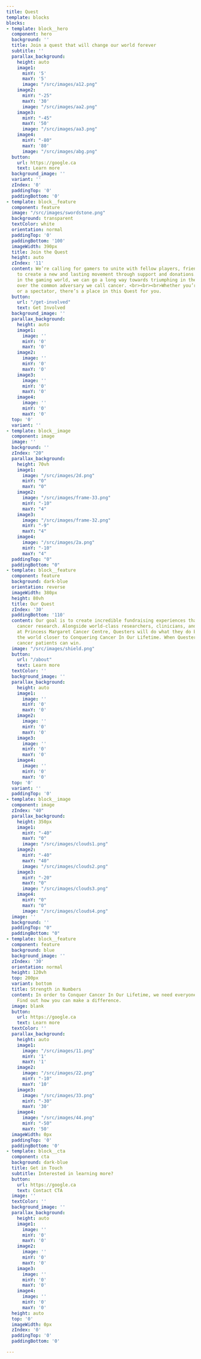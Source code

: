 ```yaml
---
title: Quest
template: blocks
blocks:
- template: block__hero
  component: hero
  background: ''
  title: Join a quest that will change our world forever
  subtitle: ''
  parallax_background:
    height: auto
    image1:
      minY: '5'
      maxY: '5'
      image: "/src/images/a12.png"
    image2:
      minY: "-25"
      maxY: '30'
      image: "/src/images/aa2.png"
    image3:
      minY: "-45"
      maxY: '50'
      image: "/src/images/aa3.png"
    image4:
      minY: "-80"
      maxY: '80'
      image: "/src/images/abg.png"
  button:
    url: https://google.ca
    text: Learn more
  background_image: ''
  variant: ''
  zIndex: '0'
  paddingTop: '0'
  paddingBottom: '0'
- template: block__feature
  component: feature
  image: "/src/images/swordstone.png"
  background: transparent
  textColor: white
  orientation: normal
  paddingTop: '0'
  paddingBottom: '100'
  imageWidth: 390px
  title: Join the Quest
  height: auto
  zIndex: '11'
  content: We’re calling for gamers to unite with fellow players, friends, and family
    to create a new and lasting movement through support and donations. By triumphing
    in the gaming world, we can go a long way towards triumphing in the real world
    over the common adversary we call cancer. <br><br><br>Whether you’re a streamer
    or a spectator, there’s a place in this Quest for you.
  button:
    url: "/get-involved"
    text: Get Involved
  background_image: ''
  parallax_background:
    height: auto
    image1:
      image: ''
      minY: '0'
      maxY: '0'
    image2:
      image: ''
      minY: '0'
      maxY: '0'
    image3:
      image: ''
      minY: '0'
      maxY: '0'
    image4:
      image: ''
      minY: '0'
      maxY: '0'
  top: '0'
  variant: ''
- template: block__image
  component: image
  image: ''
  background: ''
  zIndex: "20"
  parallax_background:
    height: 70vh
    image1:
      image: "/src/images/2d.png"
      minY: "0"
      maxY: "0"
    image2:
      image: "/src/images/frame-33.png"
      minY: "-10"
      maxY: "4"
    image3:
      image: "/src/images/frame-32.png"
      minY: "-9"
      maxY: "4"
    image4:
      image: "/src/images/2a.png"
      minY: "-10"
      maxY: "4"
  paddingTop: "0"
  paddingBottom: "0"
- template: block__feature
  component: feature
  background: dark-blue
  orientation: reverse
  imageWidth: 380px
  height: 80vh
  title: Our Quest
  zIndex: '30'
  paddingBottom: '110'
  content: Our goal is to create incredible fundraising experiences that fuel groundbreaking
    cancer research. Alongside world-class researchers, clinicians, and caregivers
    at Princess Margaret Cancer Centre, Questers will do what they do best to move
    the world closer to Conquering Cancer In Our Lifetime. When Questers play, future
    cancer patients can win.
  image: "/src/images/shield.png"
  button:
    url: "/about"
    text: Learn more
  textColor: ''
  background_image: ''
  parallax_background:
    height: auto
    image1:
      image: ''
      minY: '0'
      maxY: '0'
    image2:
      image: ''
      minY: '0'
      maxY: '0'
    image3:
      image: ''
      minY: '0'
      maxY: '0'
    image4:
      image: ''
      minY: '0'
      maxY: '0'
  top: '0'
  variant: ''
  paddingTop: '0'
- template: block__image
  component: image
  zIndex: "40"
  parallax_background:
    height: 350px
    image1:
      minY: "-40"
      maxY: "0"
      image: "/src/images/clouds1.png"
    image2:
      minY: "-40"
      maxY: "40"
      image: "/src/images/clouds2.png"
    image3:
      minY: "-20"
      maxY: "0"
      image: "/src/images/clouds3.png"
    image4:
      minY: "0"
      maxY: "0"
      image: "/src/images/clouds4.png"
  image: ''
  background: ''
  paddingTop: "0"
  paddingBottom: "0"
- template: block__feature
  component: feature
  background: blue
  background_image: ''
  zIndex: '30'
  orientation: normal
  height: 120vh
  top: 200px
  variant: bottom
  title: Strength in Numbers
  content: In order to Conquer Cancer In Our Lifetime, we need everyone to take part.
    Find out how you can make a difference.
  image: blank
  button:
    url: https://google.ca
    text: Learn more
  textColor: ''
  parallax_background:
    height: auto
    image1:
      image: "/src/images/11.png"
      minY: '1'
      maxY: '1'
    image2:
      image: "/src/images/22.png"
      minY: "-10"
      maxY: '10'
    image3:
      image: "/src/images/33.png"
      minY: "-30"
      maxY: '30'
    image4:
      image: "/src/images/44.png"
      minY: "-50"
      maxY: '50'
  imageWidth: 0px
  paddingTop: '0'
  paddingBottom: '0'
- template: block__cta
  component: cta
  background: dark-blue
  title: Get in Touch
  subtitle: Interested in learning more?
  button:
    url: https://google.ca
    text: Contact CTA
  image: ''
  textColor: ''
  background_image: ''
  parallax_background:
    height: auto
    image1:
      image: ''
      minY: '0'
      maxY: '0'
    image2:
      image: ''
      minY: '0'
      maxY: '0'
    image3:
      image: ''
      minY: '0'
      maxY: '0'
    image4:
      image: ''
      minY: '0'
      maxY: '0'
  height: auto
  top: '0'
  imageWidth: 0px
  zIndex: '0'
  paddingTop: '0'
  paddingBottom: '0'

---
```


